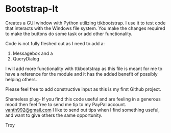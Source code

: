 # Bootstrap-It
Creates a GUI window with Python utilizing ttkbootstrap. I use it to test code that interacts with the Windows file system.
You make the changes required to make the buttons do some task or add other functionality.

Code is not fully fleshed out as I need to add a:
1)  Messagebox and a
2)  QueryDialog

I will add more functionality with ttkbootstrap as this file is meant for me to have a reference for the module
and it has the added benefit of possibly helping others.

Please feel free to add constructive input as this is my first Github project.

Shameless plug-
If you find this code useful and are feeling in a generous mood then feel free to send me tip to my PayPal account.
vanth992@gmail.com
I like to send out tips when I find something useful, and want to give others the same opportunity.
    
Troy

